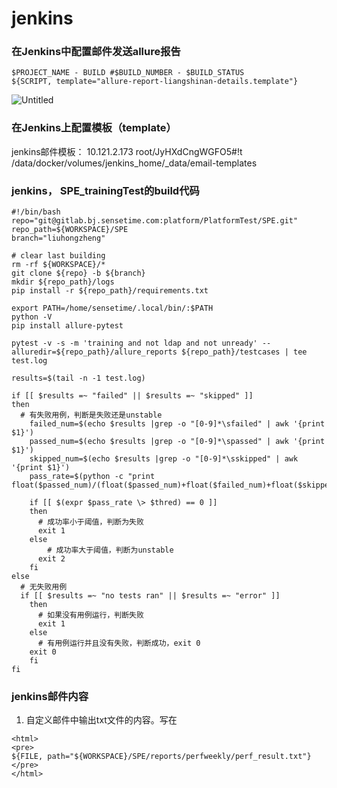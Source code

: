 # jenkins

### 在Jenkins中配置邮件发送allure报告

```
$PROJECT_NAME - BUILD #$BUILD_NUMBER - $BUILD_STATUS
${SCRIPT, template="allure-report-liangshinan-details.template"}

```

![Untitled](jenkins%203d75ecb4fbe74568afadd43deee9d024/Untitled.png)

### 在Jenkins上配置模板（template）

jenkins邮件模板： 10.121.2.173 root/JyHXdCngWGFO5#!t 
/data/docker/volumes/jenkins_home/_data/email-templates

### jenkins， SPE_trainingTest的build代码

```
#!/bin/bash
repo="git@gitlab.bj.sensetime.com:platform/PlatformTest/SPE.git"
repo_path=${WORKSPACE}/SPE
branch="liuhongzheng"

# clear last building
rm -rf ${WORKSPACE}/*
git clone ${repo} -b ${branch}
mkdir ${repo_path}/logs
pip install -r ${repo_path}/requirements.txt

export PATH=/home/sensetime/.local/bin/:$PATH
python -V
pip install allure-pytest

pytest -v -s -m 'training and not ldap and not unready' --alluredir=${repo_path}/allure_reports ${repo_path}/testcases | tee test.log

results=$(tail -n -1 test.log)

if [[ $results =~ "failed" || $results =~ "skipped" ]]
then
  # 有失败用例，判断是失败还是unstable
    failed_num=$(echo $results |grep -o "[0-9]*\sfailed" | awk '{print $1}')
    passed_num=$(echo $results |grep -o "[0-9]*\spassed" | awk '{print $1}')
    skipped_num=$(echo $results |grep -o "[0-9]*\sskipped" | awk '{print $1}')
    pass_rate=$(python -c "print float($passed_num)/(float($passed_num)+float($failed_num)+float($skipped_num))")

    if [[ $(expr $pass_rate \> $thred) == 0 ]]
    then
      # 成功率小于阈值，判断为失败
      exit 1
    else
        # 成功率大于阈值，判断为unstable
      exit 2
    fi
else
  # 无失败用例
  if [[ $results =~ "no tests ran" || $results =~ "error" ]]
    then
      # 如果没有用例运行，判断失败
      exit 1
    else
      # 有用例运行并且没有失败，判断成功，exit 0
    exit 0
    fi
fi

```

### jenkins邮件内容

1. 自定义邮件中输出txt文件的内容。写在

```
<html>
<pre>
${FILE, path="${WORKSPACE}/SPE/reports/perfweekly/perf_result.txt"}
</pre>
</html>

```
